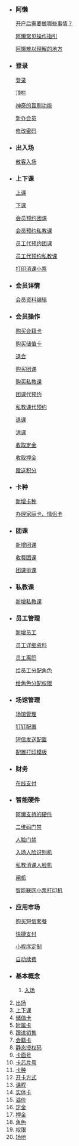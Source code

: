 - ### 阿懒

  [开户后需要做哪些事情？](阿懒/开户后需要做的事情)

  [阿懒常见操作指引](阿懒/阿懒常见操作指引)
  
  [阿懒难以理解的地方](阿懒/阿懒难以理解的地方)
  
- ### 登录

  [登录](登录/登录)

  顶栏

  [神奇的盲刷功能](顶栏/神奇的盲刷功能)

  [新办会员](顶栏/新办会员)

  [修改密码](顶栏/修改密码)

- ### 出入场

  [散客入场](出入场/散客入场)

- ### 上下课

  [上课](上下课/上课)

  [下课](上下课/下课)

  [会员预约团课](上下课/会员预约团课)

  [会员预约私教课](上下课/会员预约私教课)

  [员工代预约团课](上下课/员工代预约团课)

  [员工代预约私教课](上下课/员工代预约私教课)

  [打印消课小票](上下课/打印消课小票)

- ### 会员详情

  [会员资料编辑](会员详情/会员资料编辑)

- ### 会员操作

  [购买会籍卡](会员操作/购买会籍卡)

  [购买储值卡](会员操作/购买储值卡)

  [退会](会员操作/退会)

  [购买团课](会员操作/购买团课)

  [购买私教课](会员操作/购买私教课)

  [团课代预约](会员操作/团课代预约)

  [私教课代预约](会员操作/私教课代预约)

  [退课](会员操作/退课)

  [消课](会员操作/消课)

  [收取定金](会员操作/收取定金)

  [收取押金](会员操作/收取押金)

  [赠送积分](会员操作/赠送积分)

- ### 卡种

  [新增卡种](卡种/新增卡种)

  [办理家庭卡、情侣卡](卡种/办理家庭卡、情侣卡)

- ### 团课

  [新增团课](团课/新增团课)

  [收费团课](团课/收费团课)

  [团课排课](团课/团课排课)

- ### 私教课

  [新增私教课](私教课/新增私教课)

- ### 员工管理

  [新增员工](员工管理/新增员工)

  [员工详细资料](员工管理/员工详细资料)

  [员工离职](员工管理/员工离职)

  [给员工分配角色](员工管理/给员工分配角色)

  [给角色分配权限](员工管理/给角色分配权限)

- ### 场馆管理

  [场馆管理](场馆管理/场馆管理)

  [钉钉配置](场馆管理/钉钉配置)

  [短信发送配置](场馆管理/短信发送配置)

  [配置打印模板](场馆管理/配置打印模板)

- ### 财务

  [在线支付](财务/在线支付)

- ### 智能硬件

  [阿懒支持的硬件](智能硬件/阿懒支持的硬件)

  [二维码门禁](智能硬件/二维码门禁)

  [人脸门禁](智能硬件/人脸门禁)

  [入场人脸识别机](智能硬件/入场人脸识别机)

  [私教消课人脸机](智能硬件/私教消课人脸机)

  [闸机](智能硬件/闸机)

  [智能联网小票打印机](智能硬件/智能联网小票打印机)

- ### 应用市场

  [购买短信套餐](应用市场/购买短信套餐)

  [快捷支付](应用市场/快捷支付)

  [小程序定制](应用市场/小程序定制)

  [自动续费](智能硬件/自动续费)

- ### 基本概念

  1. [入场](基本概念/入场)
2. [出场](基本概念/出场)
  3. [上下课](基本概念/上下课)
4. [储值卡](基本概念/储值卡)
  5. [附属卡](基本概念/附属卡)
6. [跟进销售](基本概念/跟进销售)
  7. [会籍卡](基本概念/会籍卡)
8. [静态授权码](基本概念/静态授权码)
  9. [卡面号](基本概念/卡面号)
10. [卡芯片号](基本概念/卡芯片号)
  11. [卡种](基本概念/卡种)
12. [开卡方式](基本概念/开卡方式)
  13. [课程](基本概念/课程)
14. [实体卡](基本概念/实体卡)
  15. [溢价](基本概念/溢价)
16. [定金](基本概念/定金)
  17. [押金](基本概念/押金)
18. [角色](基本概念/角色)
  19. [权限](基本概念/权限)
20. [场地](基本概念/场地)
  